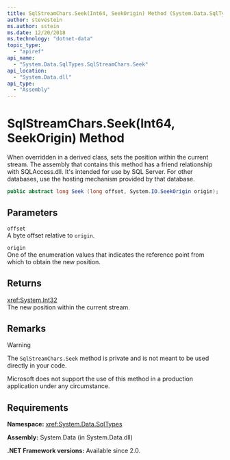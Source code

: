```yaml
---
title: SqlStreamChars.Seek(Int64, SeekOrigin) Method (System.Data.SqlTypes)
author: stevestein
ms.author: sstein
ms.date: 12/20/2018
ms.technology: "dotnet-data"
topic_type:
  - "apiref"
api_name:
  - "System.Data.SqlTypes.SqlStreamChars.Seek"
api_location:
  - "System.Data.dll"
api_type:
  - "Assembly"
---
```

# SqlStreamChars.Seek(Int64, SeekOrigin) Method

When overridden in a derived class, sets the position within the current stream. The assembly that contains this method has a friend relationship with SQLAccess.dll. It's intended for use by SQL Server. For other databases, use the hosting mechanism provided by that database.

```csharp
public abstract long Seek (long offset, System.IO.SeekOrigin origin);
```

## Parameters

`offset`\
A byte offset relative to `origin`.

`origin`\
One of the enumeration values that indicates the reference point from which to obtain the new position.

## Returns

<xref:System.Int32>\
The new position within the current stream.

## Remarks

> [!WARNING]
> The `SqlStreamChars.Seek` method is private and is not meant to be used directly in your code.
>
> Microsoft does not support the use of this method in a production application under any circumstance.

## Requirements

**Namespace:** <xref:System.Data.SqlTypes>

**Assembly:** System.Data (in System.Data.dll)

**.NET Framework versions:** Available since 2.0.
